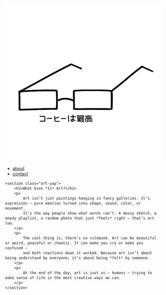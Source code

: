 <!DOCTYPE html>
<html lang="en">
<head>
    <meta charset="UTF-8">
    <meta name="viewport" content="width=device-width, initial-scale=1.0">
    <title>Document</title>
    <link rel="stylesheet" href="test.css">
</head>
<body>
    <nav> 
        <div class="logo">
            <img src="kotak.png" alt="kotak">
        </div>
        <ul>
            <li><a href="about.html">about</a></li>
            <li><a href="Contact.HTML">contact</a></li>
        </ul>
    </nav>

    <section class="art-yap">
        <h2>What Even *Is* Art?</h2>
        <p>
            Art isn’t just paintings hanging in fancy galleries. It’s expression — pure emotion turned into shape, sound, color, or movement. 
            It’s the way people show what words can’t. A messy sketch, a moody playlist, a random photo that just *feels* right — that’s art too. 
        </p>
        <p>
            The cool thing is, there’s no rulebook. Art can be beautiful or weird, peaceful or chaotic. It can make you cry or make you confused — 
            and both reactions mean it worked. Because art isn’t about being understood by everyone; it’s about being *felt* by someone.
        </p>
        <p>
            At the end of the day, art is just us — humans — trying to make sense of life in the most creative ways we can.
        </p>
    </section>

</body>
</html>
